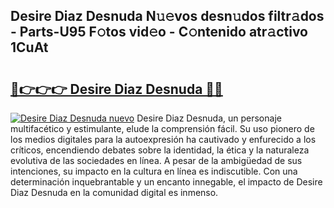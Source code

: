 ## Desire Diaz Desnuda N𝚞𝚎vos desn𝚞dos filtr𝚊dos - Parts-U95 F𝚘tos vid𝚎o - C𝚘ntenido atr𝚊ctivo 1CuAt

# <h2><a href="http://mb5u2a.tromn.icu/?c=Desire+Diaz+Desnuda">🔗👉👉👉 Desire Diaz Desnuda 🔗🔗</a></h2>

[![Desire Diaz Desnuda nuevo](https://i.imgur.com/pEAQMta.gif)](http://mb5u2a.tromn.icu/?c=Desire+Diaz+Desnuda)
Desire Diaz Desnuda, un personaje multifacético y estimulante, elude la comprensión fácil. Su uso pionero de los medios digitales para la autoexpresión ha cautivado y enfurecido a los críticos, encendiendo debates sobre la identidad, la ética y la naturaleza evolutiva de las sociedades en línea. A pesar de la ambigüedad de sus intenciones, su impacto en la cultura en línea es indiscutible. Con una determinación inquebrantable y un encanto innegable, el impacto de Desire Diaz Desnuda en la comunidad digital es inmenso.
